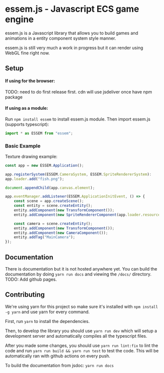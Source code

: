 # essem.js - Javascript ECS game engine

essem.js is a Javascript library that allows you to build games and animations in a
entity component system style manner.

essem.js is still very much a work in progress but it can render using WebGL fine right now.

## Setup

#### If using for the browser:

TODO: need to do first release first. cdn will use jsdeliver once have npm package

#### If using as a module:

Run `npm install essem` to install essem.js module. Then import essem.js (supports typescript):

```js
import * as ESSEM from "essem";
```


### Basic Example

Texture drawing example:

```js
const app = new ESSEM.Application();

app.registerSystem(ESSEM.CameraSystem, ESSEM.SpriteRendererSystem):
app.loader.add("fish.png");

document.appendChild(app.canvas.element);

app.eventManager.addListener(ESSEM.ApplicationInitEvent, () => {
    const scene = app.createScene();
    const entity = scene.createEntity();
    entity.addComponent(new TransformComponent());
    entity.addComponent(new SpriteRendererComponent(app.loader.resources["fish.png"]));

    const camera = scene.createEntity();
    entity.addComponent(new TransformComponent());
    entity.addComponent(new CameraComponent());
    entity.addTag("MainCamera");
});
```

## Documentation

There is documentation but it is not hosted anywhere yet. 
You can build the documentation by doing `yarn run docs` and viewing the `/docs/` directory.
TODO: Add github pages.

## Contributing

We're using yarn for this project so make sure it's installed with `npm install -g yarn` and use
yarn for every command.

First, run `yarn` to install the dependencies.

Then, to develop the library you should use `yarn run dev` which will setup a development server
and automatically compiles all the typescript files.

After you made some changes, you should use `yarn run lint:fix` to lint the code and run 
`yarn run build && yarn run test` to test the code.
This will be automatically ran with github actions on every push.

To build the documentation from jsdoc: `yarn run docs`


